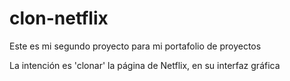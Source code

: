 # clon-netflix

Este es mi segundo proyecto para mi portafolio de proyectos

La intención es 'clonar' la página de Netflix, en su interfaz gráfica
